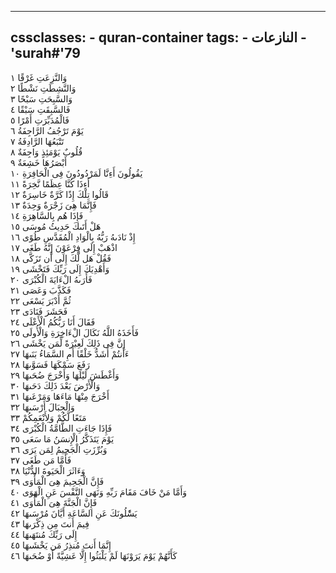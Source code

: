 
---
cssclasses:
    - quran-container
tags:
    - النازعات
    - 'surah#'79
---

وَالنَّزِعَتِ غَرْقًا  ١<br>
وَالنَّشِطَتِ نَشْطًا  ٢<br>
وَالسَّبِحَتِ سَبْحًا  ٣<br>
فَالسَّبِقَتِ سَبْقًا  ٤<br>
فَالْمُدَبِّرَتِ أَمْرًا  ٥<br>
يَوْمَ تَرْجُفُ الرَّاجِفَةُ  ٦<br>
تَتْبَعُهَا الرَّادِفَةُ  ٧<br>
قُلُوبٌ يَوْمَئِذٍ وَاجِفَةٌ  ٨<br>
أَبْصَرُهَا خَشِعَةٌ  ٩<br>
يَقُولُونَ أَءِنَّا لَمَرْدُودُونَ فِى الْحَافِرَةِ  ١۰<br>
أَءِذَا كُنَّا عِظَمًا نَّخِرَةً  ١١<br>
قَالُوا تِلْكَ إِذًا كَرَّةٌ خَاسِرَةٌ  ١٢<br>
فَإِنَّمَا هِىَ زَجْرَةٌ وَحِدَةٌ  ١٣<br>
فَإِذَا هُم بِالسَّاهِرَةِ  ١٤<br>
هَلْ أَتَىكَ حَدِيثُ مُوسَى  ١٥<br>
إِذْ نَادَىهُ رَبُّهُ بِالْوَادِ الْمُقَدَّسِ طُوًى  ١٦<br>
اذْهَبْ إِلَى فِرْعَوْنَ إِنَّهُ طَغَى  ١٧<br>
فَقُلْ هَل لَّكَ إِلَى أَن تَزَكَّى  ١٨<br>
وَأَهْدِيَكَ إِلَى رَبِّكَ فَتَخْشَى  ١٩<br>
فَأَرَىهُ الْءَايَةَ الْكُبْرَى  ٢۰<br>
فَكَذَّبَ وَعَصَى  ٢١<br>
ثُمَّ أَدْبَرَ يَسْعَى  ٢٢<br>
فَحَشَرَ فَنَادَى  ٢٣<br>
فَقَالَ أَنَا رَبُّكُمُ الْأَعْلَى  ٢٤<br>
فَأَخَذَهُ اللَّهُ نَكَالَ الْءَاخِرَةِ وَالْأُولَى  ٢٥<br>
إِنَّ فِى ذَلِكَ لَعِبْرَةً لِّمَن يَخْشَى  ٢٦<br>
ءَأَنتُمْ أَشَدُّ خَلْقًا أَمِ السَّمَاءُ بَنَىهَا  ٢٧<br>
رَفَعَ سَمْكَهَا فَسَوَّىهَا  ٢٨<br>
وَأَغْطَشَ لَيْلَهَا وَأَخْرَجَ ضُحَىهَا  ٢٩<br>
وَالْأَرْضَ بَعْدَ ذَلِكَ دَحَىهَا  ٣۰<br>
أَخْرَجَ مِنْهَا مَاءَهَا وَمَرْعَىهَا  ٣١<br>
وَالْجِبَالَ أَرْسَىهَا  ٣٢<br>
مَتَعًا لَّكُمْ وَلِأَنْعَمِكُمْ  ٣٣<br>
فَإِذَا جَاءَتِ الطَّامَّةُ الْكُبْرَى  ٣٤<br>
يَوْمَ يَتَذَكَّرُ الْإِنسَنُ مَا سَعَى  ٣٥<br>
وَبُرِّزَتِ الْجَحِيمُ لِمَن يَرَى  ٣٦<br>
فَأَمَّا مَن طَغَى  ٣٧<br>
وَءَاثَرَ الْحَيَوةَ الدُّنْيَا  ٣٨<br>
فَإِنَّ الْجَحِيمَ هِىَ الْمَأْوَى  ٣٩<br>
وَأَمَّا مَنْ خَافَ مَقَامَ رَبِّهِ وَنَهَى النَّفْسَ عَنِ الْهَوَى  ٤۰<br>
فَإِنَّ الْجَنَّةَ هِىَ الْمَأْوَى  ٤١<br>
يَسَْٔلُونَكَ عَنِ السَّاعَةِ أَيَّانَ مُرْسَىهَا  ٤٢<br>
فِيمَ أَنتَ مِن ذِكْرَىهَا  ٤٣<br>
إِلَى رَبِّكَ مُنتَهَىهَا  ٤٤<br>
إِنَّمَا أَنتَ مُنذِرُ مَن يَخْشَىهَا  ٤٥<br>
كَأَنَّهُمْ يَوْمَ يَرَوْنَهَا لَمْ يَلْبَثُوا إِلَّا عَشِيَّةً أَوْ ضُحَىهَا  ٤٦<br>
